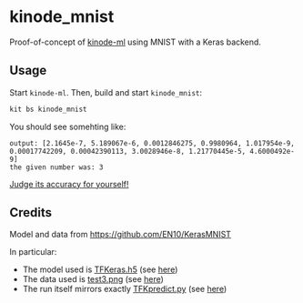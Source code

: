 # kinode_mnist

Proof-of-concept of [kinode-ml](https://github.com/hosted-fornet/kinode-ml) using MNIST with a Keras backend.

## Usage

Start `kinode-ml`.
Then, build and start `kinode_mnist`:

```bash
kit bs kinode_mnist
```

You should see somehting like:

```
output: [2.1645e-7, 5.189067e-6, 0.0012846275, 0.9980964, 1.017954e-9, 0.00017742209, 0.00042390113, 3.0028946e-8, 1.21770445e-5, 4.6000492e-9]
the given number was: 3
```

[Judge its accuracy for yourself!](https://github.com/EN10/KerasMNIST/blob/master/test3.png)

## Credits

Model and data from https://github.com/EN10/KerasMNIST

In particular:
* The model used is [TFKeras.h5](https://github.com/EN10/KerasMNIST/blob/master/TFKeras.h5) (see [here](https://github.com/hosted-fornet/kinode_mnist/blob/1a9aa7214eec1127667a6fd9933ca9b9020a1789/kinode_mnist/src/lib.rs#L14))
* The data used is [test3.png](https://github.com/EN10/KerasMNIST/blob/master/test3.png) (see [here](https://github.com/hosted-fornet/kinode_mnist/blob/1a9aa7214eec1127667a6fd9933ca9b9020a1789/kinode_mnist/src/lib.rs#L15))
* The run itself mirrors exactly [TFKpredict.py](https://github.com/EN10/KerasMNIST/blob/master/TFKpredict.py) (see [here](https://github.com/hosted-fornet/kinode_mnist/blob/1a9aa7214eec1127667a6fd9933ca9b9020a1789/kinode_mnist/src/lib.rs#L22-L30))
